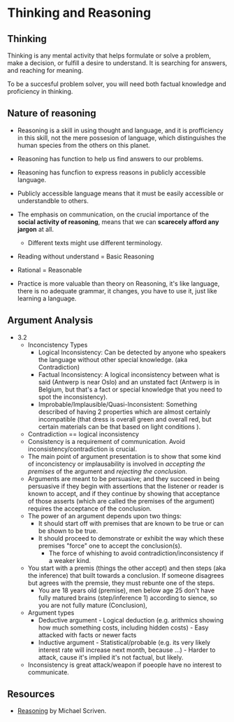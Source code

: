 # Thinking and Reasoning

## Thinking

Thinking is any mental activity that helps formulate or solve a problem, make a decision, or fulfill a desire to understand. It is searching for answers, and reaching for meaning.

To be a succesful problem solver, you will need both factual knowledge and proficiency in thinking.

## Nature of reasoning
* Reasoning is a skill in using thought and language, and it is profficiency in this skill, not the mere possesion of language, which distinguishes the human species from the others on this planet.
* Reasoning has function to help us find answers to our problems.
* Reasoning has funcfion to express reasons in publicly accessible language.
* Publicly accessible language means that it must be easily accessible or understandble to others.
* The emphasis on communication, on the crucial importance of the **social activity of reasoning**, means that we can **scarecely afford any jargon** at all.
  * Different texts might use different terminology.

* Reading without understand = Basic Reasoning
* Rational = Reasonable
* Practice is more valuable than theory on Reasoning, it's like language, there is no adequate grammar, it changes, you have to use it, just like learning a language.

## Argument Analysis

* 3.2
  * Inconcistency Types
    * Logical Inconsistency: Can be detected by anyone who speakers the language without other special knowledge. (aka Contradiction)
    * Factual Inconsistency: A logical inconsistency between what is said (Antwerp is near Oslo) and an unstated fact (Antwerp is in Belgium, but that's a fact or special knowledge that you need to spot the inconsistency).
    * Improbable/Implausible/Quasi-Inconsistent: Something described of having 2 properties which are almost certainly incompatible (that dress is overall green and overall red, but certain materials can be that based on light conditions ).
  * Contradiction == logical inconsistency
  * Consistency is a requirement of communication. Avoid inconsistency/contradiction is crucial.
  * The main point of argument presentation is to show that some kind of inconcistency or implausability is involved in *accepting the premises* of the argument and *rejecting the conclusion*.
  * Arguments are meant to be persuasive; and they succeed in being persuasive if they begin with assertions that the listener or reader is known to accept, and if they continue by showing that acceptance of those asserts (which are called the premises of the argument) requires the acceptance of the conclusion.
  * The power of an argument depends upon two things:
    * It should start off with premises that are known to be true or can be shown to be true.
    * It should proceed to demonstrate or exhibit the way which these premises "force" one to accept the conclusion(s).
      * The force of whishing to avoid contradiction/inconsistency if a weaker kind.
  * You start with a premis (things the other accept) and then steps (aka the inference) that built towards a conclusion. If someone disagrees but agrees with the premsie, they must rebunte one of the steps.
    * You are 18 years old (premise), men below age 25 don't have fully matured brains (step/inference 1) according to sience, so you are not fully mature (Conclusion),
  * Argument types
    * Deductive argument - Logical deduction (e.g. arithmics showing how much something costs, including hidden costs) - Easy attacked with facts or newer facts
    * Inductive argument - Statistical/probable (e.g. its very likely interest rate will increase next month, because ...) - Harder to attack, cause it's implied it's not factual, but likely.
  * Inconsistency is great attack/weapon if poeople have no interest to communicate.

## Resources

* [Reasoning](https://www.goodreads.com/book/show/1645567.Reasoning) by Michael Scriven.
